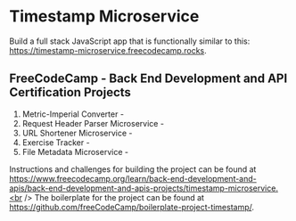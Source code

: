 # Timestamp Microservice
Build a full stack JavaScript app that is functionally similar to this: https://timestamp-microservice.freecodecamp.rocks.

## FreeCodeCamp - Back End Development and API Certification Projects

1. Metric-Imperial Converter - 
2. Request Header Parser Microservice - 
3. URL Shortener Microservice - 
4. Exercise Tracker - 
5. File Metadata Microservice - 

Instructions and challenges for building the project can be found at https://www.freecodecamp.org/learn/back-end-development-and-apis/back-end-development-and-apis-projects/timestamp-microservice.<br />
The boilerplate for the project can be found at https://github.com/freeCodeCamp/boilerplate-project-timestamp/.
